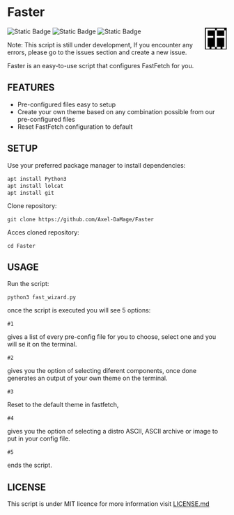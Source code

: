 # Faster
![Static Badge](https://img.shields.io/badge/license-MIT-green) ![Static Badge](https://img.shields.io/badge/100%25%20python-green) ![Static Badge](https://img.shields.io/badge/Wizard-magenta)
<img src="Banners/Banner_Faster.png" width="10%" align="right" />


Note: This script is still under development, If you encounter any errors, please go to the issues section and create a new issue.

Faster is an easy-to-use script that configures FastFetch for you.

<H2> FEATURES </H2> 

* Pre-configured files easy to setup
* Create your own theme based on any combination possible from our pre-configured files
* Reset FastFetch configuration to default

<H2> SETUP </H2>
Use your preferred package manager to install dependencies:

```
apt install Python3
apt install lolcat
apt install git
```
Clone repository:
```
git clone https://github.com/Axel-DaMage/Faster
```
Acces cloned repository:
```
cd Faster
```
<H2> USAGE </H2>
Run the script:

```
python3 fast_wizard.py
```
once the script is executed you will see 5 options:
```
#1
```
gives a list of every pre-config file for you to choose, select one and you will se it on the terminal.
```
#2
```
gives you the option of selecting diferent components, once done generates an output of your own theme on the terminal.
```
#3
```
Reset to the default theme in fastfetch,
```
#4
```
gives you the option of selecting a distro ASCII, ASCII archive or image to put in your config file.
```
#5
```
ends the script.
<H2> LICENSE </H2>

This script is under MIT licence for more information visit [LICENSE.md](LICENSE.md)
